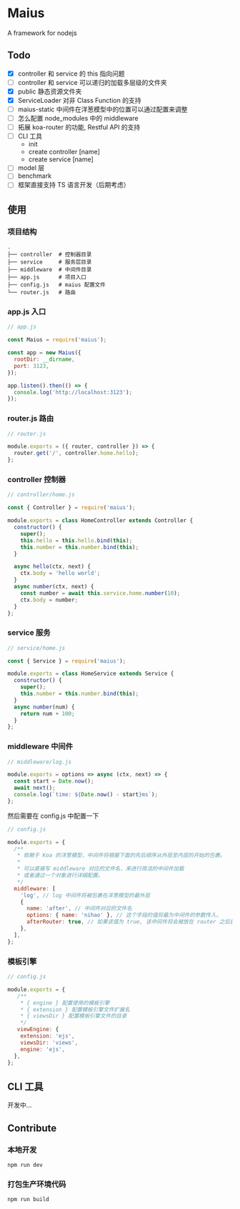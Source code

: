# Maius

A framework for nodejs


## Todo

- [x] controller 和 service 的 this 指向问题
- [ ] controller 和 service 可以递归的加载多层级的文件夹
- [x] public 静态资源文件夹
- [x] ServiceLoader 对非 Class Function 的支持
- [ ] maius-static 中间件在洋葱模型中的位置可以通过配置来调整
- [ ] 怎么配置 node_modules 中的 middleware
- [ ] 拓展 koa-router 的功能, Restful API 的支持
- [ ] CLI 工具
    - init
    - create controller [name]
    - create service [name]
- [ ] model 层
- [ ] benchmark
- [ ] 框架直接支持 TS 语言开发（后期考虑）

## 使用

### 项目结构

```
.
├── controller  # 控制器目录
├── service     # 服务层目录
├── middleware  # 中间件目录
├── app.js      # 项目入口
├── config.js   # maius 配置文件
└── router.js   # 路由
```

### app.js 入口

```js
// app.js

const Maius = require('maius');

const app = new Maius({
  rootDir: __dirname,
  port: 3123,
});

app.listen().then(() => {
  console.log('http://localhost:3123');
});
```

### router.js 路由

```js
// router.js

module.exports = ({ router, controller }) => {
  router.get('/', controller.home.hello);
};
```

### controller 控制器

```js
// controller/home.js

const { Controller } = require('maius');

module.exports = class HomeController extends Controller {
  constructor() {
    super();
    this.hello = this.hello.bind(this);
    this.number = this.number.bind(this);
  }

  async hello(ctx, next) {
    ctx.body = 'hello world';
  }
  async number(ctx, next) {
    const number = await this.service.home.number(10);
    ctx.body = number;
  }
};
```

### service 服务

```js
// service/home.js

const { Service } = require('maius');

module.exports = class HomeService extends Service {
  constructor() {
    super();
    this.number = this.number.bind(this);
  }
  async number(num) {
    return num + 100;
  }
};
```

### middleware 中间件

```js
// middleware/log.js

module.exports = options => async (ctx, next) => {
  const start = Date.now();
  await next();
  console.log(`time: ${Date.now() - start}ms`);
};
```
然后需要在 config.js 中配置一下

```js
// config.js

module.exports = {
  /**
   * 依赖于 Koa 的洋葱模型，中间件将根据下面的先后顺序从外层至内层的开始的包裹。
   *
   * 可以直接写 middleware 对应的文件名，来进行简洁的中间件加载
   * 或者通过一个对象进行详细配置。
   */
  middleware: [
    'log', // log 中间件将被包裹在洋葱模型的最外层
    {
      name: 'after', // 中间件对应的文件名
      options: { name: 'nihao' }, // 这个字段的值将最为中间件的参数传入。
      afterRouter: true, // 如果该值为 true, 该中间件将会被放在 router 之后执行
    },
  ],
};

```

### 模板引擎
```js
// config.js

module.exports = {
   /**
    * { engine } 配置使用的模板引擎
    * { extension } 配置模板引擎文件扩展名
    * { viewsDir } 配置模板引擎文件的目录
    */
   viewEngine: {
    extension: 'ejs',
    viewsDir: 'views',
    engine: 'ejs',
  },
};

```


## CLI 工具

开发中...

## Contribute

### 本地开发

```
npm run dev
```

### 打包生产环境代码

```
npm run build
```
